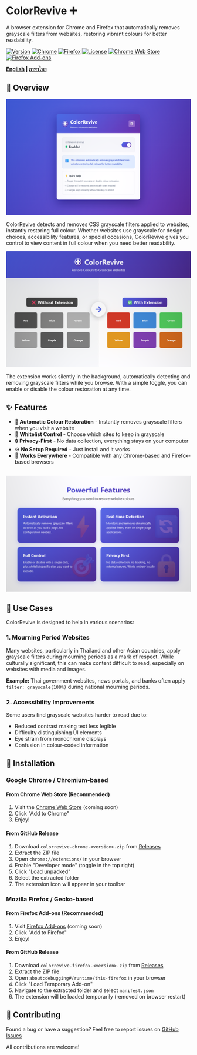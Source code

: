 # ColorRevive ➕

A browser extension for Chrome and Firefox that automatically removes grayscale filters from websites, restoring vibrant colours for better readability.

[![Version](https://img.shields.io/badge/version-1.0.1-blue.svg)](https://github.com/thongtech/colorrevive)
[![Chrome](https://img.shields.io/badge/Chrome-Manifest%20V3-yellow.svg)](manifest.json)
[![Firefox](https://img.shields.io/badge/Firefox-Manifest%20V2-orange.svg)](manifest.firefox.json)
[![License](https://img.shields.io/badge/license-MIT-green.svg)](LICENSE)
[![Chrome Web Store](https://img.shields.io/badge/chrome-extension-orange.svg)](https://chrome.google.com/webstore)
[![Firefox Add-ons](https://img.shields.io/badge/firefox-add--on-orange.svg)](https://addons.mozilla.org)

**[English](README.md) | [ภาษาไทย](README.th.md)**

## 🌟 Overview

<p align="center">
  <img src="docs/screenshots/screenshot.png" alt="ColorRevive Screenshot" width="600">
</p>

ColorRevive detects and removes CSS grayscale filters applied to websites, instantly restoring full colour. Whether websites use grayscale for design choices, accessibility features, or special occasions, ColorRevive gives you control to view content in full colour when you need better readability.

<p align="center">
  <img src="docs/screenshots/before_after.png" alt="Before and After Comparison" width="600">
</p>

The extension works silently in the background, automatically detecting and removing grayscale filters while you browse. With a simple toggle, you can enable or disable the colour restoration at any time.

## ✨ Features

- 🎯 **Automatic Colour Restoration** - Instantly removes grayscale filters when you visit a website
- 📝 **Whitelist Control** - Choose which sites to keep in grayscale
- 🔒 **Privacy-First** - No data collection, everything stays on your computer
- ⚙️ **No Setup Required** - Just install and it works
- 🦊 **Works Everywhere** - Compatible with any Chrome-based and Firefox-based browsers

<div style="margin-top: 30px;"></div>

<p align="center">
  <img src="docs/screenshots/features.png" alt="Features" width="600">
</p>


## 🎯 Use Cases

ColorRevive is designed to help in various scenarios:

### 1. **Mourning Period Websites**
Many websites, particularly in Thailand and other Asian countries, apply grayscale filters during mourning periods as a mark of respect. While culturally significant, this can make content difficult to read, especially on websites with media and images.

**Example:** Thai government websites, news portals, and banks often apply `filter: grayscale(100%)` during national mourning periods.

### 2. **Accessibility Improvements**
Some users find grayscale websites harder to read due to:
- Reduced contrast making text less legible
- Difficulty distinguishing UI elements
- Eye strain from monochrome displays
- Confusion in colour-coded information

## 🚀 Installation

### Google Chrome / Chromium-based

#### From Chrome Web Store (Recommended)
1. Visit the [Chrome Web Store](#) (coming soon)
2. Click "Add to Chrome"
3. Enjoy!

#### From GitHub Release
1. Download `colorrevive-chrome-<version>.zip` from [Releases](https://github.com/thongtech/colorrevive/releases/latest)
2. Extract the ZIP file
3. Open `chrome://extensions/` in your browser
4. Enable "Developer mode" (toggle in the top right)
5. Click "Load unpacked"
6. Select the extracted folder
7. The extension icon will appear in your toolbar

### Mozilla Firefox / Gecko-based

#### From Firefox Add-ons (Recommended)
1. Visit [Firefox Add-ons](#) (coming soon)
2. Click "Add to Firefox"
3. Enjoy!

#### From GitHub Release
1. Download `colorrevive-firefox-<version>.zip` from [Releases](https://github.com/thongtech/colorrevive/releases/latest)
2. Extract the ZIP file
3. Open `about:debugging#/runtime/this-firefox` in your browser
4. Click "Load Temporary Add-on"
5. Navigate to the extracted folder and select `manifest.json`
6. The extension will be loaded temporarily (removed on browser restart)

## 🤝 Contributing

Found a bug or have a suggestion? Feel free to report issues on [GitHub Issues](https://github.com/thongtech/colorrevive/issues)

All contributions are welcome!

